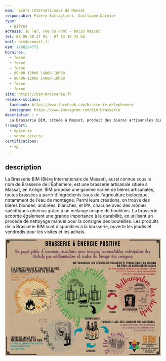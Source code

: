 ```yaml
---
nom:  Bière Internationale de Massat
responsable: Pierre Battaglieri, Guillaume Dornier
type: 
  - Bières
adresse: 16 Ter, rue du Pont - 09320 Massat
tel: 06 80 40 37 91 - 07 83 18 41 56 
mail: bim@ecomail.fr
osm: 1798224772
horaires:
  - fermé
  - fermé
  - fermé
  - 09h00-12h00 14h00-18h00
  - 09h00-12h00 14h00-18h00
  - fermé
  - fermé
site: https://bim-brasserie.fr
reseaux-sociaux:
  facebook: https://www.facebook.com/brasserie.delephemere
  instagram: https://www.instagram.com/bim_brasserie
description : >
  La Brasserie BIM, située à Massat, produit des bières artisanales biologiques avec une variété de saveurs incluant blondes, ambrées, blanches et IPA. Elle accorde une attention particulière à la durabilité, notamment en utilisant un procédé manuel pour la consigne des bouteilles.
transport:
  - épicerie
  - vente directe
certifications:
  - vp
---
```


## description

La Brasserie BIM (Bière Internationale de Massat), aussi connue sous le nom de Brasserie de l'Éphémère, est une brasserie artisanale située à Massat, en Ariège. BIM propose une gamme variée de bières artisanales, toutes brassées à partir d'ingrédients issus de l'agriculture biologique, notamment de l'eau de montagne. Parmi leurs créations, on trouve des bières blondes, ambrées, blanches, et IPA, chacune avec des arômes spécifiques obtenus grâce à un mélange unique de houblons. La brasserie accorde également une grande importance à la durabilité, en utilisant un procédé de nettoyage manuel pour la consigne des bouteilles. Les produits de la Brasserie BIM sont disponibles à la brasserie, ouverte les jeudis et vendredis pour les visites et les achats.

![bim-brasserie](./media/bim-brasserie.jpg)
